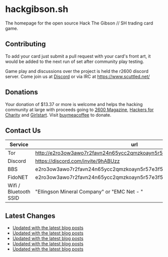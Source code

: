 # hackgibson.sh
The homepage for the open source Hack The Gibson // SH trading card game.


## Contributing

To add your card just submit a pull request with your card's front art, it would be added to the next run of set after community play testing.

Game play and discussions over the project is held the r2600 discord server. Come join us at [Discord](https://discord.com/invite/9hABUzz) or via IRC at https://www.scuttled.net/


## Donations

Your donation of $13.37 or more is welcome and helps the hacking community at large with proceeds going to [2600 Magazine](https://2600.com/), [Hackers for Charity](https://hackersforcharity.org) and [Girlstart](https://girlstart.org).  Visit [buymeacoffee](https://www.buymeacoffee.com/hackgibson.sh) to donate.


## Contact Us

Service | url
-|-
Tor | http://e2ro3ow3awo7r2favn24n65ycc2qmzkoayn5r57e3f56nvjwdcgg32ad.onion
Discord | https://discord.com/invite/9hABUzz
BBS | e2ro3ow3awo7r2favn24n65ycc2qmzkoayn5r57e3f56nvjwdcgg32ad.onion:23
FidoNET | e2ro3ow3awo7r2favn24n65ycc2qmzkoayn5r57e3f56nvjwdcgg32ad.onion:24554
Wifi / Bluetooth SSID | "Ellingson Mineral Company" or "EMC Net - <fidonet address>"

## Latest Changes
<!-- BLOG-POST-LIST:START -->
- [Updated with the latest blog posts](https://github.com/DFW2600/hackgibson.sh/commit/23ba3928a7f36c3c5bd8163bba27ce5879992b61)
- [Updated with the latest blog posts](https://github.com/DFW2600/hackgibson.sh/commit/efb5fc8a6d60de43a9dd0af9b103055049db63f9)
- [Updated with the latest blog posts](https://github.com/DFW2600/hackgibson.sh/commit/b685ab01214a8a950142a98b091ec8e3f596c4e5)
- [Updated with the latest blog posts](https://github.com/DFW2600/hackgibson.sh/commit/792a2010b97159c158c4149aed54b4689afeed14)
- [Updated with the latest blog posts](https://github.com/DFW2600/hackgibson.sh/commit/1abb8e07dfbda98fb95e796eaf791cbe3932cf23)
<!-- BLOG-POST-LIST:END -->
